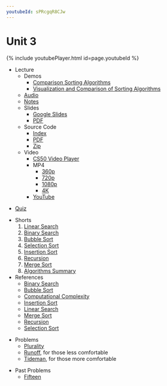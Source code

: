 ```yaml
---
youtubeId: sPRcgqR8CJw
---
```


# Unit 3

{% include youtubePlayer.html id=page.youtubeId %}

- Lecture
    + Demos
        * [Comparison Sorting Algorithms](https://www.cs.usfca.edu/~galles/visualization/ComparisonSort.html)
        * [Visualization and Comparison of Sorting Algorithms](https://www.youtube.com/watch?v=ZZuD6iUe3Pc)
    * [Audio](https://cdn.cs50.net/2019/fall/lectures/3/lecture3.mp3.download)
    * [Notes](../../notes/3/)
    + Slides
        * [Google Slides](https://docs.google.com/presentation/d/17eT9MaZBUByTTlpkliT8kTg7AW1820xMIQg0HDd5NCk/edit?usp=sharing)
        * [PDF](https://cdn.cs50.net/2019/fall/lectures/3/lecture3.pdf)
    + Source Code
        * [Index](https://cdn.cs50.net/2019/fall/lectures/3/src3/)
        * [PDF](https://cdn.cs50.net/2019/fall/lectures/3/src3.pdf)
        * [Zip](https://cdn.cs50.net/2019/fall/lectures/3/src3.zip)
    + Video
        * [CS50 Video Player](https://video.cs50.io/fykrlqbV9wM?screen=sPRcgqR8CJw)
        + MP4
            * [360p](https://cdn.cs50.net/2019/fall/lectures/3/lecture3-360p.mp4.download)
            * [720p](https://cdn.cs50.net/2019/fall/lectures/3/lecture3-720p.mp4.download)
            * [1080p](https://cdn.cs50.net/2019/fall/lectures/3/lecture3-1080p.mp4.download)
            * [4K](https://cdn.cs50.net/2019/fall/lectures/3/lecture3-4k.mp4.download)
        * [YouTube](https://youtu.be/fykrlqbV9wM)
* [Quiz](../../quizzes/3/)
+ Shorts
    1. [Linear Search](https://www.youtube.com/watch?v=TwsgCHYmbbA)
    1. [Binary Search](https://www.youtube.com/watch?v=T98PIp4omUA)
    1. [Bubble Sort](https://www.youtube.com/watch?v=RT-hUXUWQ2I)
    1. [Selection Sort](https://www.youtube.com/watch?v=3hH8kTHFw2A)
    1. [Insertion Sort](https://www.youtube.com/watch?v=O0VbBkUvriI)
    1. [Recursion](https://www.youtube.com/watch?v=mz6tAJMVmfM)
    1. [Merge Sort](https://www.youtube.com/watch?v=Ns7tGNbtvV4)
    1. [Algorithms Summary](https://www.youtube.com/watch?v=ktWL3nN38ZA)
+ References
    * [Binary Search](../../references/binary_search.pdf)
    * [Bubble Sort](../../references/bubble_sort.pdf)
    * [Computational Complexity](../../references/computational_complexity.pdf)
    * [Insertion Sort](../../references/insertion_sort.pdf)
    * [Linear Search](../../references/linear_search.pdf)
    * [Merge Sort](../../references/merge_sort.pdf)
    * [Recursion](../../references/recursion.pdf)
    * [Selection Sort](../../references/selection_sort.pdf)
- Problems
    * [Plurality](../../psets/3/plurality/)
    * [Runoff](../../psets/3/runoff/), for those less comfortable
    * [Tideman](../../psets/3/tideman/), for those more comfortable
+ Past Problems
    * [Fifteen](https://docs.cs50.net/2019/ap/problems/fifteen/fifteen.html)
